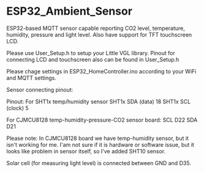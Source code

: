 # ESP32_Ambient_Sensor
ESP32-based MQTT sensor capable reporting CO2 level, temperature, humidity, pressure and light level.
Also have support for TFT touchscreen LCD.

Please use User_Setup.h to setup your Little VGL library. Pinout for connecting LCD and touchscreen also can be found in User_Setup.h

Please chage settings in ESP32_HomeController.ino according to your WiFi and MQTT settings.


Sensor connecting pinout:

Pinout:
For SHT1x temp/humidity sensor
SHT1x SDA (data)  18
SHT1x SCL (clock) 5

For CJMCU8128 temp-humidity-pressure-CO2 sensor board:
SCL D22
SDA D21

Please note: In CJMCU8128 board we have temp-humidity sensor, but it isn't working for me. I'am not sure if it is hardware or software issue, but it looks like problem in sensor itself, so I've added SHT10 sensor.

Solar cell (for measuring light level) is connected between GND and D35.
